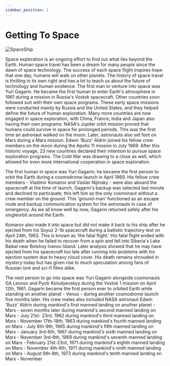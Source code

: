 ```yaml
---
sidebar_position: 1
---
```


# Getting To Space

![SpaceShip](/img/1861.jpg)

Space exploration is an ongoing effort to find out what lies beyond the Earth. Human space travel has been a dream for many people since the dawn of space technology. The success of each space flight inspires hope that one day, humans will walk on other planets. The history of space travel is thrilling in its own right and has a lot to teach us about the future of technology and human existence.
The first man to venture into space was Yuri Gagarin. He became the first human to enter Earth's atmosphere in 1961 during a mission in Russia's Vostok spacecraft. Other countries soon followed suit with their own space programs. These early space missions were conducted mainly by Russia and the United States, and they helped define the future of human exploration. Many more countries are now engaged in space exploration, with China, France, India and Japan also having their own programs.
NASA's Jupiter orbit mission proved that humans could survive in space for prolonged periods. This was the first time an astronaut walked on the moon. Later, astronauts also set foot on Mars during a Mars mission. Edwin 'Buzz' Aldrin joined his fellow crew members on the moon during the Apollo 11 mission in July 1969. After this historic voyage, 23 new countries declared their intention to pursue space exploration programs. The Cold War was drawing to a close as well, which allowed for even more international cooperation in space exploration.

The first human in space was Yuri Gagarin; he became the first person to orbit the Earth during a cosmodrome launch in April 1969. His fellow crew members - Vladimir Komarov and Vaslav Nijinsky - were also aboard the spacecraft at the time of launch. Gagarin's backup was selected last minute and declined to participate; this left him as the only cosmonaut without a crew member on the ground. This 'ground-man' functioned as an escape route and backup communication system for the astronauts in case of emergency. As we all know well by now, Gagarin returned safely after his singleorbit around the Earth.

Komarov also made it into space but did not make it back to his ship after he ejected from his Soyuz 2-1b spacecraft during a ballistic trajectory test on April 24th, 1963. This is known as 'the fatal flight.' His fatal flight ended with his death when he failed to recover from a spin and fell into Siberia's Lake Baikal near Bolshoy Ivanov Island. Later analysis showed that he may have ejected from his spacecraft too late after running into problems with his ejection system due to heavy cloud cover. His death remains shrouded in mystery today but has given rise to much speculation among fans of Russian lore and sci-fi films alike.

The next person to go into space was Yuri Gagarin alongside cosmonauts GA Leonov and Pyotr Kolodyevskyy during the Vostok 1 mission on April 12th, 1961. Gagarin became the first person ever to orbited Earth while standing on another planet - Venus - during another cosmodrome launch five months later. His crew mates also included NASA astronaut Edwin 'Buzz' Aldrin during mankind's first manned landing on another planet - Mars - seven months later during mankind's second manned landing on Mars - July 21st- 23rd, 1962 during mankind's third manned landing on Mars - November 17th-18th, 1963 during mankind's fourth manned landing on Mars - July 6th-9th, 1965 during mankind's fifth manned landing on Mars - January 3rd-6th, 1967 during mankind's sixth manned landing on Mars - November 3rd-6th, 1969 during mankind's seventh manned landing on Mars - February 21st-23rd, 1971 during mankind's eighth manned landing on Mars - November 4th-6th, 1971 during mankind's ninth manned landing on Mars - August 6th-8th, 1973 during mankind's tenth manned landing on Mars - November
